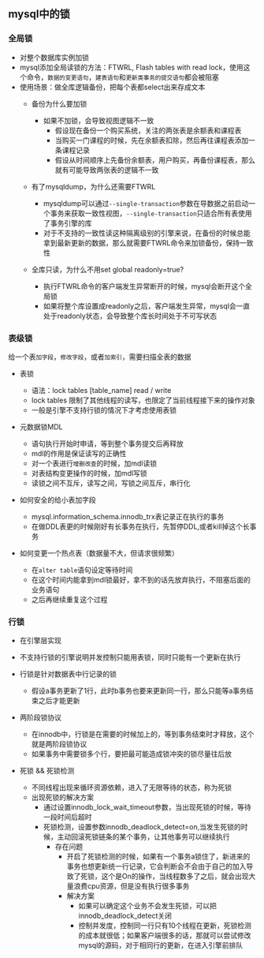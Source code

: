 ## mysql中的锁



### 全局锁

- 对整个数据库实例加锁
- mysql添加全局读锁的方法：FTWRL, Flash tables with read lock，使用这个命令，`数据的变更语句`，`建表语句`和`更新类事务的提交语句`都会被阻塞
- 使用场景：做全库逻辑备份，把每个表都select出来存成文本
  - 备份为什么要加锁
    - 如果不加锁，会导致视图逻辑不一致
      - 假设现在备份一个购买系统，关注的两张表是余额表和课程表
      - 当购买一门课程的时候，先在余额表扣除，然后再往课程表添加一条课程记录
      - 假设从时间顺序上先备份余额表，用户购买，再备份课程表，那么就有可能导致两张表的逻辑不一致

  - 有了mysqldump，为什么还需要FTWRL
    - mysqldump可以通过`--single-transaction`参数在导数据之前启动一个事务来获取一致性视图，`--single-transaction`只适合所有表使用了事务引擎的库
    - 对于不支持的一致性读这种隔离级别的引擎来说，在备份的时候总能拿到最新更新的数据，那么就需要FTWRL命令来加锁备份，保持一致性
  - 全库只读，为什么不用set global readonly=true?
    - 执行FTWRL命令的客户端发生异常断开的时候，mysql会断开这个全局锁
    - 如果将整个库设置成readonly之后，客户端发生异常，mysql会一直处于readonly状态，会导致整个库长时间处于不可写状态

### 表级锁

给一个表`加字段`，`修改字段`，或者`加索引`，需要扫描全表的数据

- 表锁
  - 语法：lock tables [table_name] read / write
  - lock tables 限制了其他线程的读写，也限定了当前线程接下来的操作对象
  - 一般是引擎不支持行锁的情况下才考虑使用表锁



- 元数据锁MDL
  - 语句执行开始时申请，等到整个事务提交后再释放
  - mdl的作用是保证读写的正确性
  - 对一个表进行`增删改查`的时候，加mdl读锁
  - 对表结构变更操作的时候，加mdl写锁
  - 读锁之间不互斥，读写之间，写锁之间互斥，串行化


- 如何安全的给小表加字段
  - mysql.information_schema.innodb_trx表记录正在执行的事务
  - 在做DDL表更的时候刚好有长事务在执行，先暂停DDL,或者kill掉这个长事务

- 如何变更一个热点表（数据量不大，但请求很频繁）
  - 在`alter table`语句设定等待时间
  - 在这个时间内能拿到mdl锁最好，拿不到的话先放弃执行，不阻塞后面的业务语句
  - 之后再继续重复这个过程


### 行锁

- 在引擎层实现
- 不支持行锁的引擎说明并发控制只能用表锁，同时只能有一个更新在执行
- 行锁是针对数据表中行记录的锁
  - 假设a事务更新了1行，此时b事务也要来更新同一行，那么只能等a事务结束之后才能更新
- 两阶段锁协议
  - 在innodb中，行锁是在需要的时候加上的，等到事务结束时才释放，这个就是两阶段锁协议
  - 如果事务中需要锁多个行，要把最可能造成锁冲突的锁尽量往后放

- 死锁 && 死锁检测
  - 不同线程出现来循环资源依赖，进入了无限等待的状态，称为死锁
  - 出现死锁的解决方案
    - 通过设置innodb_lock_wait_timeout参数，当出现死锁的时候，等待一段时间后超时
    - 死锁检测，设置参数innodb_deadlock_detect=on,当发生死锁的时候，主动回滚死锁链条的某个事务，让其他事务可以继续执行
      - 存在问题
        - 开启了死锁检测的时候，如果有一个事务a锁住了，新进来的事务也想更新统一行记录，它会判断会不会由于自己的加入导致了死锁，这个是On的操作，当线程数多了之后，就会出现大量浪费cpu资源，但是没有执行很多事务
        - 解决方案
          - 如果可以确定这个业务不会发生死锁，可以把innodb_deadlock_detect关闭
          - 控制并发度，控制同一行只有10个线程在更新，死锁检测的成本就很低；如果客户端很多的话，那就可以尝试修改mysql的源码，对于相同行的更新，在进入引擎前排队
